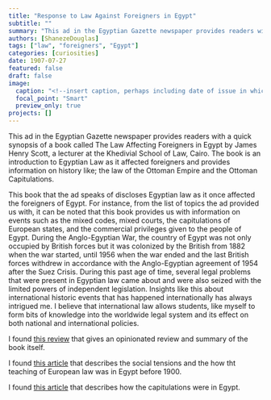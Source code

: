 ```yaml
---
title: "Response to Law Against Foreigners in Egypt"
subtitle: ""
summary: "This ad in the Egyptian Gazette newspaper provides readers with a quick synopsis of a book called The Law Affecting Foreigners in Egypt by James Henry Scott, a lecturer at the Khedivial School of Law, Cairo. The book is an introduction to Egyptian Law as it affected foreigners and provides information on history like; the law of the Ottoman Empire and the Ottoman Capitulations."
authors: [ShanezeDouglas]
tags: ["law", "foreigners", "Egypt"]
categories: [curiosities]
date: 1907-07-27
featured: false
draft: false
image:
  caption: "<!--insert caption, perhaps including date of issue in which feature image appears-->"
  focal_point: "Smart"
  preview_only: true
projects: []
---
```

This ad in the Egyptian Gazette newspaper provides readers with a quick synopsis of a book called The Law Affecting Foreigners in Egypt by James Henry Scott, a lecturer at the Khedivial School of Law, Cairo. The book is an introduction to Egyptian Law as it affected foreigners and provides information on history like; the law of the Ottoman Empire and the Ottoman Capitulations.

This book that the ad speaks of discloses Egyptian law as it once affected the foreigners of Egypt. For instance, from the list of topics the ad provided us with, it can be noted that this book provides us with information on events such as the mixed codes, mixed courts, the capitulations of European states, and the commercial privileges given to the people of Egypt. During the Anglo-Egyptian War, the country of Egypt was not only occupied by British forces but it was colonized by the British from 1882 when the war started, until 1956 when the war ended and the last British forces withdrew in accordance with the Anglo-Egyptian agreement of 1954 after the Suez Crisis. During this past age of time, several legal problems that were present in Egyptian law came about and were also seized with the limited powers of independent legislation. Insights like this about international historic events that has happened internationally has always intrigued me. I believe that international law allows students, like myself to form bits of knowledge into the worldwide legal system and its effect on both national and international policies.

I found [this review](https://books.google.com/books?id=gKIuAAAAIAAJ&pg=PA288&lpg=PA288&dq=Mr.+Scott,+of+the+Khedivial+Law+School+Cairo&source=bl&ots=nHjRElq7vn&sig=ACfU3U2u2ymFGRhBOm1CgfETFkwPHePcSQ&hl=en&sa=X&ved=2ahUKEwjOs6Gz_K7mAhWPxVkKHcgTCikQ6AEwAXoECAYQAQ#v=onepage&q=Mr.%20Scott%2C%20of%20the%20Khedivial%20Law%20School%20Cairo&f=false) that gives an opinionated review and summary of the book itself.

I found [this article](https://www.jstor.org/stable/367847?seq=1) that describes the social tensions and the how tht teaching of European law was in Egypt before 1900.

I found [this article](https://www.encyclopedia.com/history/encyclopedias-almanacs-transcripts-and-maps/capitulations-middle-east) that describes how the capitulations were in Egypt.

